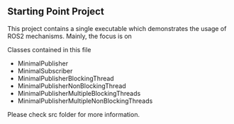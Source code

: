 ## Starting Point Project
This project contains a single executable which demonstrates the usage of ROS2 mechanisms. Mainly, the focus is on 

Classes contained in this file
- MinimalPublisher
- MinimalSubscriber
- MinimalPublisherBlockingThread
- MinimalPublisherNonBlockingThread
- MinimalPublisherMultipleBlockingThreads
- MinimalPublisherMultipleNonBlockingThreads

Please check src folder for more information.


